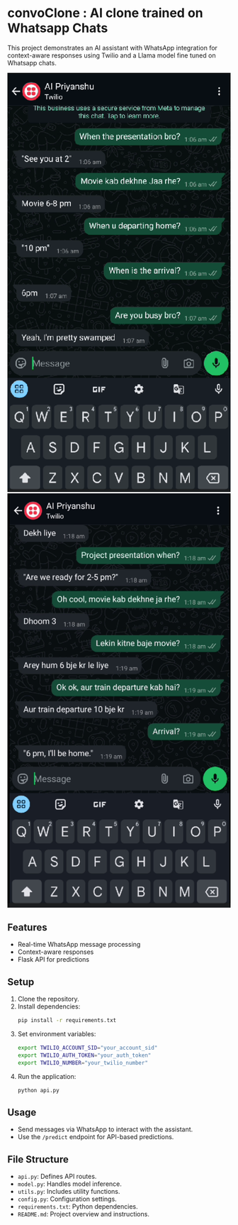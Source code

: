 # convoClone : AI clone trained on Whatsapp Chats
This project demonstrates an AI assistant with WhatsApp integration for context-aware responses using Twilio and a Llama model fine tuned on Whatsapp chats.

![Local Image](english_chats.png)
![Local Image](hinglish_chats.png)

## Features
- Real-time WhatsApp message processing
- Context-aware responses
- Flask API for predictions

## Setup
1. Clone the repository.
2. Install dependencies:
   ```bash
   pip install -r requirements.txt
   ```
3. Set environment variables:
   ```bash
   export TWILIO_ACCOUNT_SID="your_account_sid"
   export TWILIO_AUTH_TOKEN="your_auth_token"
   export TWILIO_NUMBER="your_twilio_number"
   ```
4. Run the application:
   ```bash
   python api.py
   ```

## Usage
- Send messages via WhatsApp to interact with the assistant.
- Use the `/predict` endpoint for API-based predictions.

## File Structure
- `api.py`: Defines API routes.
- `model.py`: Handles model inference.
- `utils.py`: Includes utility functions.
- `config.py`: Configuration settings.
- `requirements.txt`: Python dependencies.
- `README.md`: Project overview and instructions.
